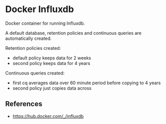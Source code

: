 # Docker Influxdb

Docker container for running Influxdb.

A default database, retention policies and continuous queries are automatically created.

Retention policies created:
- default policy keeps data for 2 weeks
- second policy keeps data for 4 years

Continuous queries created:
- first cq averages data over 60 minute period before copying to 4 years
- second policy just copies data across


## References

* https://hub.docker.com/_/influxdb
